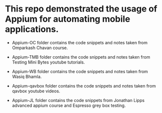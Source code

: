 # This repo demonstrated the usage of Appium for automating mobile applications.

* Appium-OC folder contains the code snippets and notes taken from Omparkash Chavan course.

* Appium-TMB folder contains the code snippets and notes taken from Testing Mini Bytes youtube tutorials.

* Appium-WB folder contains the code snippets and notes taken from Wasiq Bhamla.

* Appium-qavbox folder contains the code snippets and notes taken from qavbox youtube videos.

* Appium-JL folder contains the code snippets from Jonathan Lipps advanced appium course and Espresso grey box testing.
